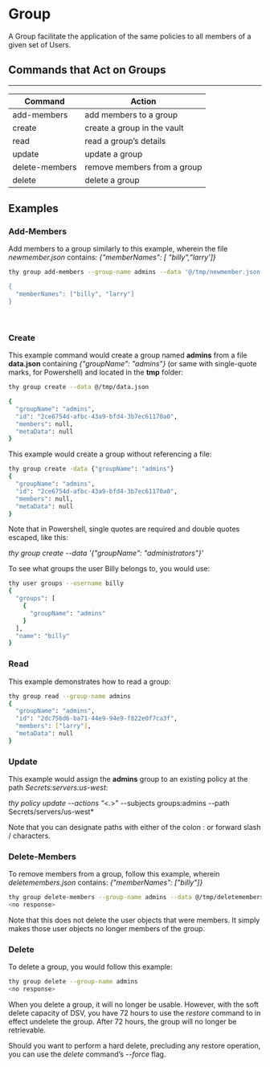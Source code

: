 ﻿[title]: # (Group)
[tags]: # (DevOps Secrets Vault,DSV,)
[priority]: # (1825)

# Group

A Group facilitate the application of the same policies to all members of a given set of Users.

## Commands that Act on Groups
  
---
  
| Command        | Action                         |
| -------------- | ------------------------------ |
| add-members    | add members to a group         |
| create         | create a group in the vault    |
| read           | read a group’s details         |
| update         | update a group                 |
| delete-members | remove members from a group    |
| delete         | delete a group                 |

## Examples

### Add-Members

Add members to a group similarly to this example, wherein the file *newmember.json* contains: *{"memberNames": [ "billy",”larry’]}*

```bash
thy group add-members --group-name admins --data '@/tmp/newmember.json

{
  "memberNames": ["billy", "larry"]
}
```
 

### Create

This example command would create a group named **admins** from a file **data.json** containing *{"groupName": "admins"}* (or same with single-quote marks, for Powershell) and located in the **tmp** folder:

```bash
thy group create --data @/tmp/data.json

{
  "groupName": "admins",
  "id": "2ce6754d-afbc-43a9-bfd4-3b7ec61170a0",
  "members": null,
  "metaData": null
}
```

This example would create a group without referencing a file:

```bash
thy group create -data {"groupName": "admins"} 
{
  "groupName": "admins",
  "id": "2ce6754d-afbc-43a9-bfd4-3b7ec61170a0",
  "members": null,
  "metaData": null
}
```

Note that in Powershell, single quotes are required and double quotes escaped, like this:

*thy group  create --data  '{\"groupName\": \"administrators\"}'*


To see what groups the user Billy belongs to, you would use:

```bash
thy user groups --username billy
{
  "groups": [
    {
      "groupName": "admins"
    }
  ],
  "name": "billy"
}
```

### Read

This example demonstrates how to read a group:

```bash
thy group read --group-name admins
{
  "groupName": "admins",
  "id": "2dc756d6-ba71-44e9-94e9-f822e0f7ca3f",
  "members": ["larry"],
  "metaData": null
}
```

### Update

This example would assign the **admins** group to an existing policy at the path *Secrets:servers:us-west*:

*thy policy update --actions "<.*>" --subjects groups:admins --path Secrets/servers/us-west*

Note that you can designate paths with either of the colon : or forward slash / characters.

### Delete-Members

To remove members from a group, follow this example, wherein *deletemembers.json* contains: *{"memberNames": ["billy"]}*

```bash
thy group delete-members --group-name admins --data @/tmp/deletemembers.json* 
<no response>
```

Note that this does not delete the user objects that were members. It simply makes those user objects no longer members of the group.

### Delete

To delete a group, you would follow this example:

```bash
thy group delete --group-name admins
<no response>
```

When you delete a group, it will no longer be usable. However, with the soft delete capacity of DSV, you have 72 hours to use the *restore* command to in effect undelete the group. After 72 hours, the group will no longer be retrievable.

Should you want to perform a hard delete, precluding any restore operation, you can use the *delete* command’s *--force* flag.




  

